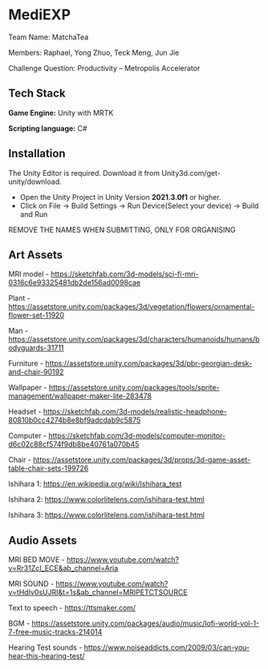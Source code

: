 
# MediEXP

Team Name: MatchaTea

Members: Raphael, Yong Zhuo, Teck Meng, Jun Jie

Challenge Question: Productivity – Metropolis Accelerator



## Tech Stack

**Game Engine:** Unity with MRTK

**Scripting language:** C#


## Installation

The Unity Editor is required. Download it from Unity3d.com/get-unity/download.

 - Open the Unity Project  in Unity Version **2021.3.0f1** or higher.
 - Click on File -> Build Settings -> Run Device(Select your device) -> Build and Run

REMOVE THE NAMES WHEN SUBMITTING, ONLY FOR ORGANISING

## Art Assets 

MRI model - https://sketchfab.com/3d-models/sci-fi-mri-0316c6e93325481db2de156ad0098cae

Plant - https://assetstore.unity.com/packages/3d/vegetation/flowers/ornamental-flower-set-11920

Man - https://assetstore.unity.com/packages/3d/characters/humanoids/humans/bodyguards-31711

Furniture - https://assetstore.unity.com/packages/3d/pbr-georgian-desk-and-chair-90192

Wallpaper - https://assetstore.unity.com/packages/tools/sprite-management/wallpaper-maker-lite-283478

Headset - https://sketchfab.com/3d-models/realistic-headphone-80810b0cc4274b8e8bf9adcdab9c5875

Computer - https://sketchfab.com/3d-models/computer-monitor-d6c02c88cf574f9db8be40761a070b45

Chair - https://assetstore.unity.com/packages/3d/props/3d-game-asset-table-chair-sets-199726

Ishihara 1: https://en.wikipedia.org/wiki/Ishihara_test

Ishihara 2: https://www.colorlitelens.com/ishihara-test.html

Ishihara 3: https://www.colorlitelens.com/ishihara-test.html


## Audio Assets

MRI BED MOVE - https://www.youtube.com/watch?v=Rr31ZcI_ECE&ab_channel=Aria

MRI SOUND - https://www.youtube.com/watch?v=tHdIv0sUJRI&t=1s&ab_channel=MRIPETCTSOURCE

Text to speech - https://ttsmaker.com/

BGM - https://assetstore.unity.com/packages/audio/music/lofi-world-vol-1-7-free-music-tracks-214014

Hearing Test sounds - https://www.noiseaddicts.com/2009/03/can-you-hear-this-hearing-test/
